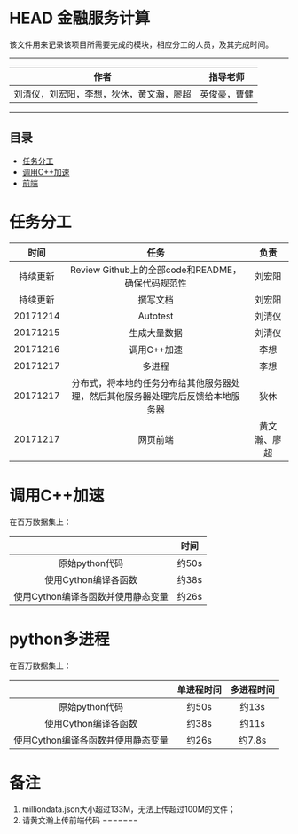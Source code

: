 HEAD
金融服务计算
===
该文件用来记录该项目所需要完成的模块，相应分工的人员，及其完成时间。


****
	
|作者|指导老师|
|---|---|
|刘清仪，刘宏阳，李想，狄休，黄文瀚，廖超|英俊豪，曹健|


****
## 目录
* [任务分工](#任务分工)
* [调用C++加速](#调用C++加速)
* [前端](#前端)

# 任务分工
| 时间  | 任务| 负责 |
| :----------: | :-----------:| :-----------:|
| 持续更新   | Review Github上的全部code和README，确保代码规范性   | 刘宏阳 |
| 持续更新  | 撰写文档   | 刘宏阳 |
|20171214 | Autotest|刘清仪|
| 20171215| 生成大量数据|刘清仪|
|20171216 |调用C++加速 |李想|
| 20171217| 多进程|李想|
| 20171217| 分布式，将本地的任务分布给其他服务器处理，然后其他服务器处理完后反馈给本地服务器|狄休|
|20171217 |网页前端 |黄文瀚、廖超|

# 调用C++加速
<!--  -->在百万数据集上：
|      | 时间| 
| :----------: | :-----------:| 
|原始python代码|约50s|
|使用Cython编译各函数|约38s|
|使用Cython编译各函数并使用静态变量|约26s|

# python多进程
<!--  -->在百万数据集上：
|      | 单进程时间| 多进程时间|
| :----------: | :-----------:| :-----------:|
|原始python代码|约50s|约13s|
|使用Cython编译各函数|约38s|约11s|
|使用Cython编译各函数并使用静态变量|约26s|约7.8s|

# 备注
1. milliondata.json大小超过133M，无法上传超过100M的文件；
2. 请黄文瀚上传前端代码
=======

